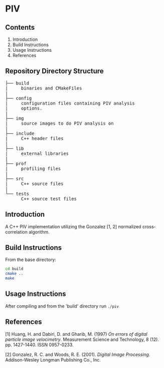 # <NAME>PIV

## Contents
1. Introduction
2. Build Instructions
3. Usage Instructions
4. References

## Repository Directory Structure
<pre>
├── build
|     binaries and CMakeFiles
|
├── config
|     configuration files containing PIV analysis
|     options.
|
├── img
|     source images to do PIV analysis on
|
├── include
|     C++ header files
|
├── lib
|     external libraries
|
├── prof
|     profiling files
|
├── src
|     C++ source files
|
└── tests
      C++ source test files
</pre>

## Introduction
A C++ PIV implementation utilizing the Gonzalez [1, 2] normalized cross-correlation algorithm.

## Build Instructions
From the base directory:
```bash
cd build
cmake ..
make
```

## Usage Instructions
After compiling and from the 'build' directory run `./piv`

## References
[1] Huang, H. and Dabiri, D. and Gharib, M. (1997) *On errors of digital particle image velocimetry*. Measurement Science and Technology, 8 (12). pp. 1427-1440. ISSN 0957-0233.

[2] Gonzalez, R. C. and Woods, R. E. (2001). *Digital Image Processing*. Addison-Wesley Longman Publishing Co., Inc.
